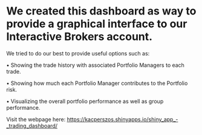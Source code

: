 # We created this dashboard as way to provide a graphical interface to our Interactive Brokers account.

We tried to do our best to provide useful options such as:

• Showing the trade history with associated Portfolio Managers to each trade. 

• Showing how much each Portfolio Manager contributes to the Portfolio risk. 

• Visualizing the overall portfolio performance as well as group performance.

Visit the webpage here: https://kacperszos.shinyapps.io/shiny_app_-_trading_dashboard/
